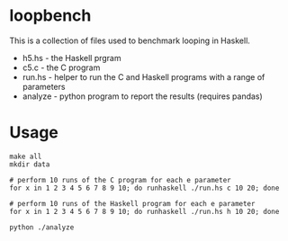 # loopbench

This is a collection of files used to benchmark looping in Haskell.

- h5.hs - the Haskell prgram
- c5.c - the C program
- run.hs - helper to run the C and Haskell programs with a range of parameters
- analyze - python program to report the results (requires pandas)

# Usage

    make all
    mkdir data

    # perform 10 runs of the C program for each e parameter
    for x in 1 2 3 4 5 6 7 8 9 10; do runhaskell ./run.hs c 10 20; done

    # perform 10 runs of the Haskell program for each e parameter
    for x in 1 2 3 4 5 6 7 8 9 10; do runhaskell ./run.hs h 10 20; done

    python ./analyze

